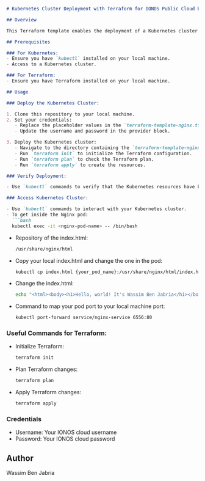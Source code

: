 
```markdown
# Kubernetes Cluster Deployment with Terraform for IONOS Public Cloud by Wassim Ben Jabria

## Overview

This Terraform template enables the deployment of a Kubernetes cluster on the IONOS cloud platform. It includes the setup of a sample Nginx deployment.

## Prerequisites

### For Kubernetes:
- Ensure you have `kubectl` installed on your local machine.
- Access to a Kubernetes cluster.

### For Terraform:
- Ensure you have Terraform installed on your local machine.

## Usage

### Deploy the Kubernetes Cluster:

1. Clone this repository to your local machine.
2. Set your credentials:
   - Replace the placeholder values in the `terraform-template-nginx.tf` file with your IONOS cloud credentials.
   - Update the username and password in the provider block.

3. Deploy the Kubernetes cluster:
   - Navigate to the directory containing the `terraform-template-nginx.tf` file.
   - Run `terraform init` to initialize the Terraform configuration.
   - Run `terraform plan` to check the Terraform plan.
   - Run `terraform apply` to create the resources.

### Verify Deployment:

- Use `kubectl` commands to verify that the Kubernetes resources have been created successfully.

### Access Kubernetes Cluster:

- Use `kubectl` commands to interact with your Kubernetes cluster.
- To get inside the Nginx pod:
  ```bash
  kubectl exec -it <nginx-pod-name> -- /bin/bash
  ```
- Repository of the index.html:
  ```bash
  /usr/share/nginx/html
  ```
- Copy your local index.html and change the one in the pod:
  ```bash
  kubectl cp index.html {your_pod_name}:/usr/share/nginx/html/index.html
  ```
- Change the index.html:
  ```bash
  echo "<html><body><h1>Hello, world! It's Wassim Ben Jabria</h1></body></html>" > index.html
  ```
- Command to map your pod port to your local machine port:
  ```bash
  kubectl port-forward service/nginx-service 6556:80
  ```

### Useful Commands for Terraform:

- Initialize Terraform:
  ```bash
  terraform init
  ```
- Plan Terraform changes:
  ```bash
  terraform plan
  ```
- Apply Terraform changes:
  ```bash
  terraform apply
  ```

### Credentials

- Username: Your IONOS cloud username
- Password: Your IONOS cloud password

## Author

Wassim Ben Jabria
```